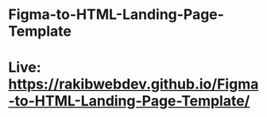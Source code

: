# Figma-to-HTML-Landing-Page-Template
# Live: https://rakibwebdev.github.io/Figma-to-HTML-Landing-Page-Template/
